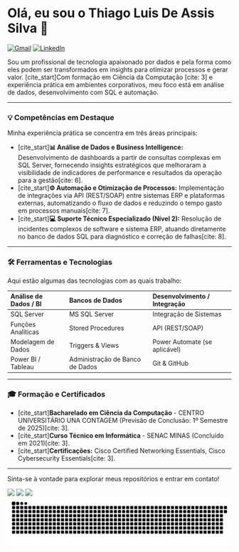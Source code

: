 # Olá, eu sou o Thiago Luis De Assis Silva 👋

<p>
  <a href="mailto:thiago.luis4656@gmail.com"><img src="https://img.shields.io/badge/Gmail-D14836?style=for-the-badge&logo=gmail&logoColor=white" alt="Gmail"/></a>
  <a href="https://www.linkedin.com/in/SEU_LINK_AQUI" target="_blank"><img src="https://img.shields.io/badge/-LinkedIn-%230077B5?style=for-the-badge&logo=linkedin&logoColor=white" alt="LinkedIn"/></a>
</p>

Sou um profissional de tecnologia apaixonado por dados e pela forma como eles podem ser transformados em insights para otimizar processos e gerar valor. [cite_start]Com formação em Ciência da Computação [cite: 3] e experiência prática em ambientes corporativos, meu foco está em análise de dados, desenvolvimento com SQL e automação.

---

### 💡 Competências em Destaque

Minha experiência prática se concentra em três áreas principais:

* [cite_start]**📊 Análise de Dados e Business Intelligence:** Desenvolvimento de dashboards a partir de consultas complexas em SQL Server, fornecendo insights estratégicos que melhoraram a visibilidade de indicadores de performance e resultados da operação para a gestão[cite: 6].
* [cite_start]**⚙️ Automação e Otimização de Processos:** Implementação de integrações via API (REST/SOAP) entre sistemas ERP e plataformas externas, automatizando o fluxo de dados e reduzindo o tempo gasto em processos manuais[cite: 7].
* [cite_start]**💻 Suporte Técnico Especializado (Nível 2):** Resolução de incidentes complexos de software e sistema ERP, atuando diretamente no banco de dados SQL para diagnóstico e correção de falhas[cite: 8].

---

### 🛠️ Ferramentas e Tecnologias

Aqui estão algumas das tecnologias com as quais trabalho:

| Análise de Dados / BI | Bancos de Dados | Desenvolvimento / Integração |
| :--- | :--- | :--- |
| SQL Server | MS SQL Server | Integração de Sistemas |
| Funções Analíticas | Stored Procedures | API (REST/SOAP) |
| Modelagem de Dados | Triggers & Views | Power Automate (se aplicável) |
| Power BI / Tableau | Administração de Banco de Dados | Git & GitHub |


---

### 🎓 Formação e Certificados

* [cite_start]**Bacharelado em Ciência da Computação** - CENTRO UNIVERSITÁRIO UNA CONTAGEM (Previsão de Conclusão: 1º Semestre de 2025)[cite: 3].
* [cite_start]**Curso Técnico em Informática** - SENAC MINAS (Concluído em 2021)[cite: 3].
* [cite_start]**Certificações:** Cisco Certified Networking Essentials, Cisco Cybersecurity Essentials[cite: 3].

---

Sinta-se à vontade para explorar meus repositórios e entrar em contato!
  

<div> 
  <a href="https://instagram.com/Thiago.las" target="_blank"><img src="https://img.shields.io/badge/-Instagram-%23E4405F?style=for-the-badge&logo=instagram&logoColor=white" target="_blank"></a>
  <a href = "mailto:thiago.luis4656@gmail.com"><img src="https://img.shields.io/badge/-Gmail-%23333?style=for-the-badge&logo=gmail&logoColor=white" target="_blank"></a>
  <a href="https://www.linkedin.com/in/thiago-luis-3667a7217/" target="_blank"><img src="https://img.shields.io/badge/-LinkedIn-%230077B5?style=for-the-badge&logo=linkedin&logoColor=white" target="_blank"></a> 
 

<picture>
  <source media="(prefers-color-scheme: dark)" srcset="https://raw.githubusercontent.com/Thiagoluiis/Thiagoluiis/output/github-contribution-grid-snake-dark.svg">
  <source media="(prefers-color-scheme: light)" srcset="https://raw.githubusercontent.com/Thiagoluiis/Thiagoluiis/output/github-contribution-grid-snake.svg">
  <img alt="github contribution grid snake animation" src="https://raw.githubusercontent.com/Thiagoluiis/Thiagoluiis/output/github-contribution-grid-snake.svg">
</picture>
  
</div>
